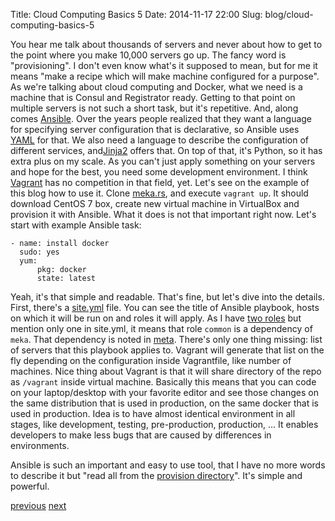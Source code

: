 Title: Cloud Computing Basics 5
Date: 2014-11-17 22:00
Slug: blog/cloud-computing-basics-5


You hear me talk about thousands of servers and never about how to get to the
point where you make 10,000 servers go up. The fancy word is "provisioning". I
don't even know what's it supposed to mean, but for me it means "make a recipe
which will make machine configured for a purpose". As we're talking about cloud
computing and Docker, what we need is a machine that is Consul and Registrator
ready. Getting to that point on multiple servers is not such a short task, but
it's repetitive. And, along comes [Ansible](http://www.ansible.com/home). Over
the years people realized that they want a language for specifying server
configuration that is declarative, so Ansible uses [YAML](http://www.yaml.org/)
for that. We also need a language to describe the configuration of different
services, and[Jinja2](http://jinja.pocoo.org/docs/dev/) offers that. On top of
that, it's Python, so it has extra plus on my scale. As you can't just apply
something on your servers and hope for the best, you need some development
environment. I think [Vagrant](https://www.vagrantup.com/) has no competition
in that field, yet. Let's see on the example of this blog how to use it. Clone
[meka.rs](https://github.com/mekanix/meka.rs), and execute `vagrant up`. It
should download CentOS 7 box, create new virtual machine in VirtualBox and
provision it with Ansible. What it does is not that important right now. Let's
start with example Ansible task:

    - name: install docker
      sudo: yes
      yum:
          pkg: docker
          state: latest

Yeah, it's that simple and readable. That's fine, but let's dive into the
details. First, there's a
[site.yml](https://github.com/mekanix/meka.rs/blob/master/provision/site.yml)
file. You can see the title of Ansible playbook, hosts on which it will be run
on and roles it will apply. As I have [two roles](https://github.com/mekanix/meka.rs/tree/master/provision/roles)
but mention only one in site.yml, it means that role `common` is a dependency
of `meka`. That dependency is noted in
[meta](https://github.com/mekanix/meka.rs/blob/master/provision/roles/meka/meta/main.yml).
There's only one thing missing: list of servers that this playbook applies to.
Vagrant will generate that list on the fly depending on the configuration inside
Vagrantfile, like number of machines. Nice thing about Vagrant is that it will
share directory of the repo as `/vagrant` inside virtual machine. Basically this
means that you can code on your laptop/desktop with your favorite editor and see
those changes on the same distribution that is used in production, on the same
docker that is used in production. Idea is to have almost identical environment
in all stages, like development, testing, pre-production, production, ... It
enables developers to make less bugs that are caused by differences in
environments.

Ansible is such an important and easy to use tool, that I have no more words to
describe it but "read all from the
[provision directory](https://github.com/mekanix/meka.rs/tree/master/provision)".
It's simple and powerful.

[previous](/blog/2014/11/16/cloud-computing-basics-4)
[next](/blog/2014/11/20/cloud-computing-basics-6)
